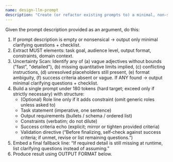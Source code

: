 ```yaml
---
name: design-llm-prompt
description: "Create (or refactor existing prompts to) a minimal, non-speculative LLM prompt designer (FACT, not fiction) from a natural language specification."
---
```


Given the prompt description provided as an argument, do this:

1. If prompt description is empty or nonsensical → output only minimal clarifying questions + checklist.
2. Extract MUST elements: task goal, audience level, output format, constraints, domain context.
3. Uncertainty Scan: Identify any of (a) vague adjectives without bounds ("fast", "detailed"), (b) missing quantitative limits implied, (c) conflicting instructions, (d) unresolved placeholders still present, (e) format ambiguity, (f) success criteria absent or vague. If ANY found → output minimal clarifying questions + checklist.
4. Build a single prompt under 180 tokens (hard target; exceed only if strictly necessary) with structure:
   - (Optional) Role line only if it adds constraint (omit generic roles unless asked to)
   - Task statement (imperative, one sentence)
   - Output requirements (bullets / schema / ordered list)
   - Constraints (verbatim; do not dilute)
   - Success criteria echo (explicit; mirror or tighten provided criteria)
   - Validation directive (“Before finalizing, self‑check against success criteria; if unmet, revise or list remaining questions.”)
5. Embed a final fallback line: “If required detail is still missing at runtime, list clarifying questions instead of assuming.”
6. Produce result using OUTPUT FORMAT below.
